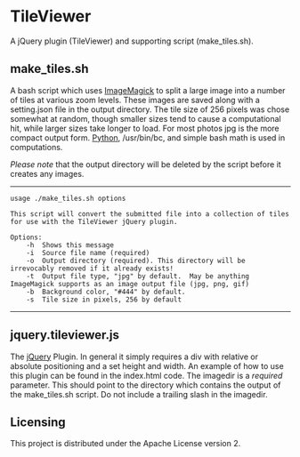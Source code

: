 TileViewer
==========

A jQuery plugin (TileViewer) and supporting script (make_tiles.sh).

make_tiles.sh
-------------

A bash script which uses [ImageMagick][im] to split a large image into
a number of tiles at various zoom levels. These images are saved along
with a setting.json file in the output directory. The tile size of 256
pixels was chose somewhat at random, though smaller sizes tend to cause
a computational hit, while larger sizes take longer to load. For most
photos jpg is the more compact output form. [Python][py], /usr/bin/bc,
and simple bash math is used in computations.

*Please note* that the output directory will be deleted by the script
before it creates any images.

---
    usage ./make_tiles.sh options

    This script will convert the submitted file into a collection of tiles for use with the TileViewer jQuery plugin.

    Options:
    	-h	Shows this message
    	-i	Source file name (required)
    	-o	Output directory (required). This directory will be irrevocably removed if it already exists!
    	-t	Output file type, "jpg" by default.  May be anything ImageMagick supports as an image output file (jpg, png, gif)
    	-b	Background color, "#444" by default.
    	-s	Tile size in pixels, 256 by default

---

[im]: http://www.imagemagick.org/script/index.php
[py]: http://python.org/

jquery.tileviewer.js
--------------------

The [jQuery][jq] Plugin. In general it simply requires a div with
relative or absolute positioning and a set height and width. An example
of how to use this plugin can be found in the index.html code. The
imagedir is a *required* parameter. This should point to the directory
which contains the output of the make_tiles.sh script. Do not include a
trailing slash in the imagedir.

[jq]: http://jquery.com/

Licensing
---------

This project is distributed under the Apache License version 2.
